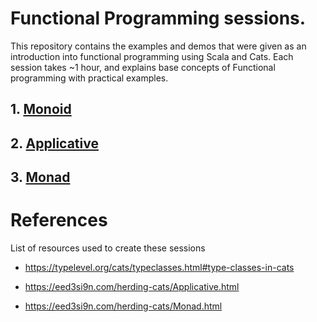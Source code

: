 # Functional Programming sessions. 

This repository contains the examples and demos that were given as an introduction into functional programming using Scala and Cats. Each session takes ~1 hour, and explains base concepts of Functional programming with practical examples.   

## 1. [Monoid](sessions/1.Monoid.md)

## 2. [Applicative](sessions/2.Applicative.md)

## 3. [Monad](sessions/3.Monad.md)


# References

List of resources used to create these sessions

- https://typelevel.org/cats/typeclasses.html#type-classes-in-cats

- https://eed3si9n.com/herding-cats/Applicative.html

- https://eed3si9n.com/herding-cats/Monad.html